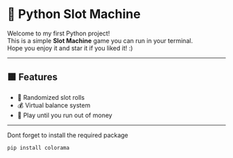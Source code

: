 # 🎰 Python Slot Machine

Welcome to my first Python project!  
This is a simple **Slot Machine** game you can run in your terminal.  
Hope you enjoy it and star it if you liked it! :)

---

## 🟩 Features
- 🎲 Randomized slot rolls
- 💰 Virtual balance system
- 🔁 Play until you run out of money

---


Dont forget to install the required package

```diff
pip install colorama
